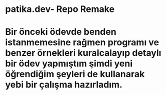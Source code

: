 # patika.dev- Repo Remake
# Bir önceki ödevde benden istanmemesine rağmen programı ve benzer örnekleri kuralcalayıp detaylı bir ödev yapmıştım şimdi yeni öğrendiğim şeyleri de kullanarak yebi bir çalışma hazırladım.